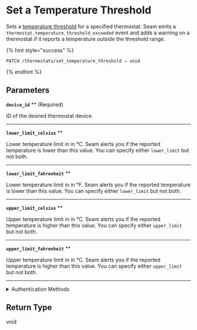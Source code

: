 # Set a Temperature Threshold

Sets a [temperature threshold](../../capability-guides/thermostats/setting-and-monitoring-temperature-thresholds.md) for a specified thermostat. Seam emits a `thermostat.temperature_threshold_exceeded` event and adds a warning on a thermostat if it reports a temperature outside the threshold range.

{% hint style="success" %}
```
PATCH /thermostats/set_temperature_threshold ⇒ void
```
{% endhint %}

## Parameters

**`device_id`** ** (Required)

ID of the desired thermostat device.

---

**`lower_limit_celsius`** **

Lower temperature limit in in °C. Seam alerts you if the reported temperature is lower than this value. You can specify either `lower_limit` but not both.

---

**`lower_limit_fahrenheit`** **

Lower temperature limit in in °F. Seam alerts you if the reported temperature is lower than this value. You can specify either `lower_limit` but not both.

---

**`upper_limit_celsius`** **

Upper temperature limit in in °C. Seam alerts you if the reported temperature is higher than this value. You can specify either `upper_limit` but not both.

---

**`upper_limit_fahrenheit`** **

Upper temperature limit in in °C. Seam alerts you if the reported temperature is higher than this value. You can specify either `upper_limit` but not both.

---


<details>

<summary>Authentication Methods</summary>

- API key
- Personal access token
  <br>Must also include the `seam-workspace` header in the request.
</details>

## Return Type

void
